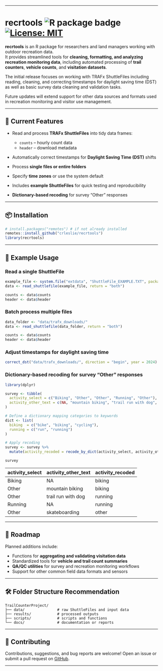 ------------------------------------------------------------------------

# recrtools <img src="https://img.shields.io/badge/R-package-orange" alt="R package badge"/> &nbsp; [![License: MIT](https://img.shields.io/badge/License-MIT-yellow.svg)](LICENSE.md)

**recrtools** is an R package for researchers and land managers working with outdoor recreation data.\
It provides streamlined tools for **cleaning, formatting, and analyzing recreation monitoring data**, including automated processing of **trail counters**, **vehicle counts**, and **visitation datasets**.

The initial release focuses on working with TRAFx ShuttleFiles including reading, cleaning, and correcting timestamps for daylight saving time (DST) as well as basic survey data cleaning and validation tasks.

Future updates will extend support for other data sources and formats used in recreation monitoring and visitor use management.

------------------------------------------------------------------------

## 🚀 Current Features

-   Read and process **TRAFx ShuttleFiles** into tidy data frames:

    -   `counts` – hourly count data
    -   `header` – download metadata

-   Automatically correct timestamps for **Daylight Saving Time (DST)** shifts

-   Process **single files or entire folders**

-   Specify **time zones** or use the system default

-   Includes **example ShuttleFiles** for quick testing and reproducibility

-   **Dictionary-based recoding** for survey “Other” responses

------------------------------------------------------------------------

## 📦 Installation

``` r
# install.packages("remotes") # if not already installed
remotes::install_github("crleslie/recrtools")
library(recrtools)
```

------------------------------------------------------------------------

## 📝 Example Usage

### Read a single ShuttleFile

``` r
example_file <- system.file("extdata", "ShuttleFile_EXAMPLE.TXT", package = "recrtools")
data <- read_shuttlefile(example_file, return = "both")

counts <- data$counts
header <- data$header
```

### Batch process multiple files

``` r
data_folder <- "data/trafx_downloads/"
data <- read_shuttlefile(data_folder, return = "both")

counts <- data$counts
header <- data$header
```

### Adjust timestamps for daylight saving time

``` r
correct_dst("data/trafx_downloads/", direction = "begin", year = 2024)
```

### Dictionary-based recoding for survey “Other” responses

``` r
library(dplyr)

survey <- tibble(
  activity_select = c("Biking", "Other", "Other", "Running", "Other"),
  activity_other_text = c(NA, "mountain biking", "trail run with dog", NA, "skateboarding")
)

# Define a dictionary mapping categories to keywords
dict <- list(
  biking  = c("bike", "biking", "cycling"),
  running = c("run", "running")
)

# Apply recoding
survey <- survey %>%
  mutate(activity_recoded = recode_by_dict(activity_select, activity_other_text, dict))

survey
```

| activity_select | activity_other_text | activity_recoded |
|-----------------|---------------------|------------------|
| Biking          | NA                  | biking           |
| Other           | mountain biking     | biking           |
| Other           | trail run with dog  | running          |
| Running         | NA                  | running          |
| Other           | skateboarding       | other            |

------------------------------------------------------------------------

## 🧭 Roadmap

Planned additions include:

-   Functions for **aggregating and validating visitation data**
-   Standardized tools for **vehicle and trail count summaries**
-   **QA/QC utilities** for survey and recreation monitoring workflows
-   Support for other common field data formats and sensors

------------------------------------------------------------------------

## 🛠 Folder Structure Recommendation

```         
TrailCounterProject/
├── data/               # raw ShuttleFiles and input data
├── results/            # processed outputs
├── scripts/            # scripts and functions
└── docs/               # documentation or reports
```

------------------------------------------------------------------------

## 🤝 Contributing

Contributions, suggestions, and bug reports are welcome! Open an issue or submit a pull request on [GitHub](https://github.com/crleslie/recrtools).

------------------------------------------------------------------------
